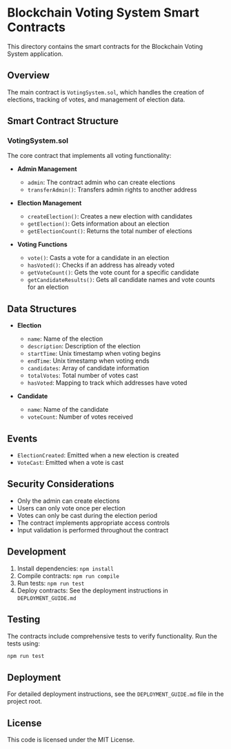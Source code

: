 # Blockchain Voting System Smart Contracts

This directory contains the smart contracts for the Blockchain Voting System application.

## Overview

The main contract is `VotingSystem.sol`, which handles the creation of elections, tracking of votes, and management of election data.

## Smart Contract Structure

### VotingSystem.sol

The core contract that implements all voting functionality:

- **Admin Management**
  - `admin`: The contract admin who can create elections
  - `transferAdmin()`: Transfers admin rights to another address

- **Election Management**
  - `createElection()`: Creates a new election with candidates
  - `getElection()`: Gets information about an election
  - `getElectionCount()`: Returns the total number of elections

- **Voting Functions**
  - `vote()`: Casts a vote for a candidate in an election
  - `hasVoted()`: Checks if an address has already voted
  - `getVoteCount()`: Gets the vote count for a specific candidate
  - `getCandidateResults()`: Gets all candidate names and vote counts for an election

## Data Structures

- **Election**
  - `name`: Name of the election
  - `description`: Description of the election
  - `startTime`: Unix timestamp when voting begins
  - `endTime`: Unix timestamp when voting ends
  - `candidates`: Array of candidate information
  - `totalVotes`: Total number of votes cast
  - `hasVoted`: Mapping to track which addresses have voted

- **Candidate**
  - `name`: Name of the candidate
  - `voteCount`: Number of votes received

## Events

- `ElectionCreated`: Emitted when a new election is created
- `VoteCast`: Emitted when a vote is cast

## Security Considerations

- Only the admin can create elections
- Users can only vote once per election
- Votes can only be cast during the election period
- The contract implements appropriate access controls
- Input validation is performed throughout the contract

## Development

1. Install dependencies: `npm install`
2. Compile contracts: `npm run compile`
3. Run tests: `npm run test`
4. Deploy contracts: See the deployment instructions in `DEPLOYMENT_GUIDE.md`

## Testing

The contracts include comprehensive tests to verify functionality. Run the tests using:

```bash
npm run test
```

## Deployment

For detailed deployment instructions, see the `DEPLOYMENT_GUIDE.md` file in the project root.

## License

This code is licensed under the MIT License.
